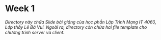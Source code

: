# Week 1 

*Directory này chứa Slide bài giảng của học phần Lập Trình Mạng IT 4060, Lớp thầy Lê Bá Vui. Ngoài ra, directory còn chứa hai file template cho chương trình server và client.*